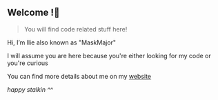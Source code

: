 ## Welcome !👋 
>You will find code related stuff here!
<p>Hi, I’m Ilie also known as "MaskMajor"</p>
<p>I will assume you are here because you're either looking for my code or you're curious</p>
<p>You can find more details about me on my <a href="https://maskmajor.neocities.org/">website</a></p>
<p><i>happy stalkin ^^</i></p>

<!---
CIlie23/CIlie23 is a ✨ special ✨ repository because its `README.md` (this file) appears on your GitHub profile.
You can click the Preview link to take a look at your changes.
--->
